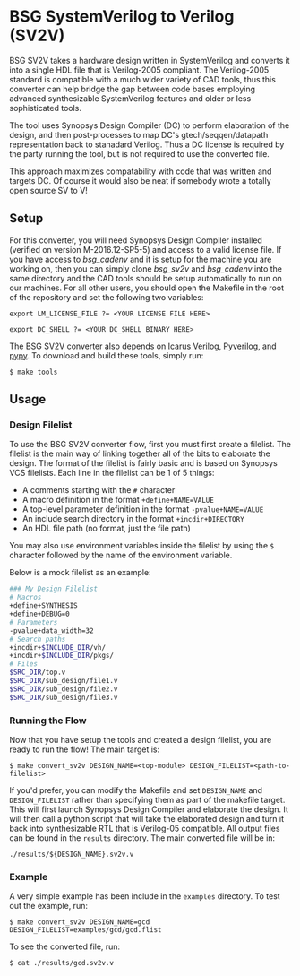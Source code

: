 # BSG SystemVerilog to Verilog (SV2V) 

BSG SV2V  takes a hardware design
written in SystemVerilog and converts it into a single HDL file that is
Verilog-2005 compliant. The Verilog-2005 standard is compatible with
a much wider variety of CAD tools, thus this converter can help bridge the gap 
between code bases employing advanced synthesizable SystemVerilog features and 
older or less sophisticated tools.

The tool uses Synopsys Design Compiler (DC) to perform elaboration
of the design, and then post-processes to map DC's gtech/seqqen/datapath representation
back to stanadard Verilog. Thus a DC license is required by the party
running the tool, but is not required to use the converted file.

This approach maximizes compatability with code that was written and targets
DC. Of course it would also be neat if somebody wrote a totally open source SV to V!

## Setup

For this converter, you will need Synopsys Design Compiler installed (verified
on version M-2016.12-SP5-5) and access to a valid license file. If you have
access to *bsg_cadenv* and it is setup for the machine you are working on, then
you can simply clone *bsg_sv2v* and *bsg_cadenv* into the same directory and 
the CAD tools should be setup automatically to run on our machines. For all 
other users, you should open the Makefile in the root of the repository and set 
the following two variables:

```
export LM_LICENSE_FILE ?= <YOUR LICENSE FILE HERE>
```

```
export DC_SHELL ?= <YOUR DC_SHELL BINARY HERE>
```

The BSG SV2V converter also depends on [Icarus
Verilog](http://iverilog.icarus.com/),
[Pyverilog](https://pypi.org/project/pyverilog/), and 
[pypy](https://pypy.org/). To download and build these tools, simply run:

```
$ make tools
```

## Usage

### Design Filelist

To use the BSG SV2V converter flow, first you must first create a filelist. The 
filelist is the main way of linking together all of the bits to elaborate the 
design. The format of the filelist is fairly basic and is based on Synopsys VCS 
filelists.  Each line in the filelist can be 1 of 5 things:

- A comments starting with the `#` character
- A macro definition in the format `+define+NAME=VALUE`
- A top-level parameter definition in the format `-pvalue+NAME=VALUE`
- An include search directory in the format `+incdir+DIRECTORY`
- An HDL file path (no format, just the file path)

You may also use environment variables inside the filelist by using the `$` 
character followed by the name of the environment variable.

Below is a mock filelist as an example:

```bash
### My Design Filelist
# Macros
+define+SYNTHESIS
+define+DEBUG=0
# Parameters
-pvalue+data_width=32
# Search paths
+incdir+$INCLUDE_DIR/vh/
+incdir+$INCLUDE_DIR/pkgs/
# Files
$SRC_DIR/top.v
$SRC_DIR/sub_design/file1.v
$SRC_DIR/sub_design/file2.v
$SRC_DIR/sub_design/file3.v
```

### Running the Flow

Now that you have setup the tools and created a design filelist, you are ready
to run the flow! The main target is: 

```
$ make convert_sv2v DESIGN_NAME=<top-module> DESIGN_FILELIST=<path-to-filelist>
```

If you'd prefer, you can modify the Makefile and set `DESIGN_NAME` and 
`DESIGN_FILELIST` rather than specifying them as part of the makefile target.
This will first launch Synopsys Design Compiler and elaborate the design. It
will then call a python script that will take the elaborated design and turn it
back into synthesizable RTL that is Verilog-05 compatible. All output files can
be found in the `results` directory. The main converted file will be in:

```
./results/${DESIGN_NAME}.sv2v.v
```

### Example

A very simple example has been include in the `examples` directory. To test out the example, run:

```
$ make convert_sv2v DESIGN_NAME=gcd DESIGN_FILELIST=examples/gcd/gcd.flist
```

To see the converted file, run:

```
$ cat ./results/gcd.sv2v.v
```
